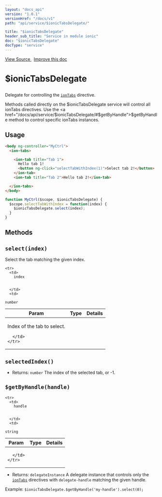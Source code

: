 ```yaml
---
layout: "docs_api"
version: "1.0.1"
versionHref: "/docs/v1"
path: "api/service/$ionicTabsDelegate/"

title: "$ionicTabsDelegate"
header_sub_title: "Service in module ionic"
doc: "$ionicTabsDelegate"
docType: "service"
---
```


<div class="improve-docs">
  <a href='http://github.com/driftyco/ionic/tree/1.x/js/angular/service/tabsDelegate.js#L1'>
    View Source
  </a>
  &nbsp;
  <a href='http://github.com/driftyco/ionic/edit/master/js/angular/service/tabsDelegate.js#L1'>
    Improve this doc
  </a>
</div>




<h1 class="api-title">

  $ionicTabsDelegate



</h1>





Delegate for controlling the <a href="/docs/api/directive/ionTabs/"><code>ionTabs</code></a> directive.

Methods called directly on the $ionicTabsDelegate service will control all ionTabs
directives. Use the <a href="/docs/api/service/$ionicTabsDelegate/#$getByHandle">$getByHandle</a>
method to control specific ionTabs instances.









## Usage
```html
<body ng-controller="MyCtrl">
  <ion-tabs>

    <ion-tab title="Tab 1">
      Hello tab 1!
      <button ng-click="selectTabWithIndex(1)">Select tab 2!</button>
    </ion-tab>
    <ion-tab title="Tab 2">Hello tab 2!</ion-tab>

  </ion-tabs>
</body>
```
```js
function MyCtrl($scope, $ionicTabsDelegate) {
  $scope.selectTabWithIndex = function(index) {
    $ionicTabsDelegate.select(index);
  }
}
```


  

  
## Methods

<div id="select"></div>
<h2>
  <code>select(index)</code>

</h2>

Select the tab matching the given index.



<table class="table" style="margin:0;">
  <thead>
    <tr>
      <th>Param</th>
      <th>Type</th>
      <th>Details</th>
    </tr>
  </thead>
  <tbody>
    
    <tr>
      <td>
        index
        
        
      </td>
      <td>
        
  <code>number</code>
      </td>
      <td>
        <p>Index of the tab to select.</p>

        
      </td>
    </tr>
    
  </tbody>
</table>









<div id="selectedIndex"></div>
<h2>
  <code>selectedIndex()</code>

</h2>








* Returns: 
   `number` The index of the selected tab, or -1.




<div id="$getByHandle"></div>
<h2>
  <code>$getByHandle(handle)</code>

</h2>





<table class="table" style="margin:0;">
  <thead>
    <tr>
      <th>Param</th>
      <th>Type</th>
      <th>Details</th>
    </tr>
  </thead>
  <tbody>
    
    <tr>
      <td>
        handle
        
        
      </td>
      <td>
        
  <code>string</code>
      </td>
      <td>
        
        
      </td>
    </tr>
    
  </tbody>
</table>






* Returns: 
   `delegateInstance` A delegate instance that controls only the
<a href="/docs/api/directive/ionTabs/"><code>ionTabs</code></a> directives with `delegate-handle` matching
the given handle.

Example: `$ionicTabsDelegate.$getByHandle('my-handle').select(0);`



  
  






